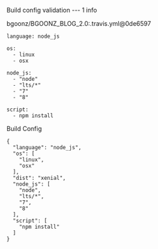 Build config validation --- 1 info

[ ](https://docs.travis-ci.com/user/build-config-validation/)

bgoonz/BGOONZ_BLOG_2.0:.travis.yml@0de6597

```
language: node_js

os:
  - linux
  - osx

node_js:
  - "node"
  - "lts/*"
  - "7"
  - "8"

script:
  - npm install

```

Build Config

```
{
  "language": "node_js",
  "os": [
    "linux",
    "osx"
  ],
  "dist": "xenial",
  "node_js": [
    "node",
    "lts/*",
    "7",
    "8"
  ],
  "script": [
    "npm install"
  ]
}
```
